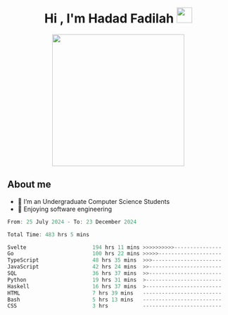 <h1 align="center">Hi , I'm Hadad Fadilah <img src="https://media.giphy.com/media/hvRJCLFzcasrR4ia7z/giphy.gif" width="35"></h1>

<p align="center">
<img src="https://media.tenor.com/78dNivDemDAAAAAi/speech-bubble-venti.gif" width="300"/>    
</p>


##  About me
- 🔭 I’m an Undergraduate Computer Science Students
- 🌱 Enjoying software engineering

<!--START_SECTION:waka-->

```go
From: 25 July 2024 - To: 23 December 2024

Total Time: 483 hrs 5 mins

Svelte                     194 hrs 11 mins >>>>>>>>>>---------------   40.02 %
Go                         100 hrs 22 mins >>>>>--------------------   20.69 %
TypeScript                 48 hrs 35 mins  >>>----------------------   10.01 %
JavaScript                 42 hrs 24 mins  >>-----------------------   08.74 %
SQL                        36 hrs 37 mins  >>-----------------------   07.55 %
Python                     19 hrs 31 mins  >------------------------   04.02 %
Haskell                    16 hrs 37 mins  >------------------------   03.43 %
HTML                       7 hrs 39 mins   -------------------------   01.58 %
Bash                       5 hrs 13 mins   -------------------------   01.08 %
CSS                        3 hrs           -------------------------   00.62 %
```

<!--END_SECTION:waka-->




<!--
**Fadil-Tao/Fadil-Tao** is a ✨ _special_ ✨ repository because its `README.md` (this file) appears on your GitHub profile.


